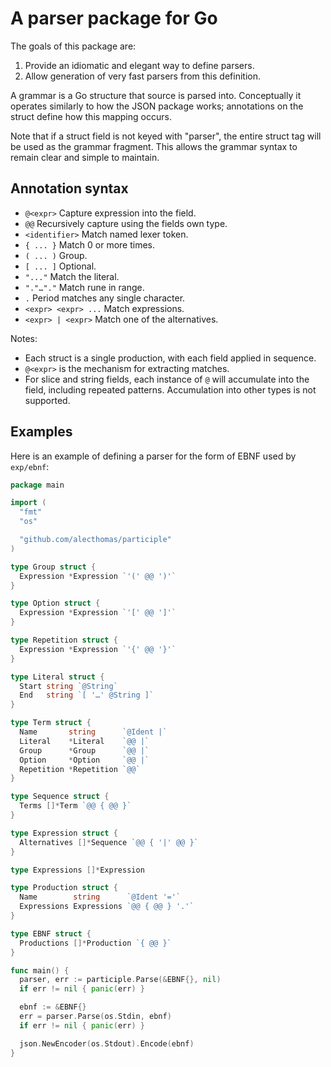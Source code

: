 # A parser package for Go

The goals of this package are:

1. Provide an idiomatic and elegant way to define parsers.
2. Allow generation of very fast parsers from this definition.

A grammar is a Go structure that source is parsed into. Conceptually it operates similarly to how
the JSON package works; annotations on the struct define how this mapping occurs.

Note that if a struct field is not keyed with "parser", the entire struct tag will be
used as the grammar fragment. This allows the grammar syntax to remain clear and simple to maintain.

## Annotation syntax

- `@<expr>` Capture expression into the field.
- `@@` Recursively capture using the fields own type.
- `<identifier>` Match named lexer token.
- `{ ... }` Match 0 or more times.
- `( ... )` Group.
- `[ ... ]` Optional.
- `"..."` Match the literal.
- `"."…"."` Match rune in range.
- `.` Period matches any single character.
- `<expr> <expr> ...` Match expressions.
- `<expr> | <expr>` Match one of the alternatives.

Notes:

- Each struct is a single production, with each field applied in sequence.
- `@<expr>` is the mechanism for extracting matches.
- For slice and string fields, each instance of `@` will accumulate into the field, including
  repeated patterns. Accumulation into other types is not supported.

## Examples

Here is an example of defining a parser for the form of EBNF used by `exp/ebnf`:

```go
package main

import (
  "fmt"
  "os"

  "github.com/alecthomas/participle"
)

type Group struct {
  Expression *Expression `'(' @@ ')'`
}

type Option struct {
  Expression *Expression `'[' @@ ']'`
}

type Repetition struct {
  Expression *Expression `'{' @@ '}'`
}

type Literal struct {
  Start string `@String`
  End   string `[ '…' @String ]`
}

type Term struct {
  Name       string      `@Ident |`
  Literal    *Literal    `@@ |`
  Group      *Group      `@@ |`
  Option     *Option     `@@ |`
  Repetition *Repetition `@@`
}

type Sequence struct {
  Terms []*Term `@@ { @@ }`
}

type Expression struct {
  Alternatives []*Sequence `@@ { '|' @@ }`
}

type Expressions []*Expression

type Production struct {
  Name        string      `@Ident '='`
  Expressions Expressions `@@ { @@ } '.'`
}

type EBNF struct {
  Productions []*Production `{ @@ }`
}

func main() {
  parser, err := participle.Parse(&EBNF{}, nil)
  if err != nil { panic(err) }

  ebnf := &EBNF{}
  err = parser.Parse(os.Stdin, ebnf)
  if err != nil { panic(err) }

  json.NewEncoder(os.Stdout).Encode(ebnf)
}
```
